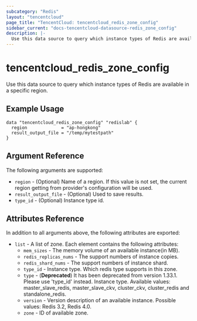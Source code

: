 ```yaml
---
subcategory: "Redis"
layout: "tencentcloud"
page_title: "TencentCloud: tencentcloud_redis_zone_config"
sidebar_current: "docs-tencentcloud-datasource-redis_zone_config"
description: |-
  Use this data source to query which instance types of Redis are available in a specific region.
---
```


# tencentcloud_redis_zone_config

Use this data source to query which instance types of Redis are available in a specific region.

## Example Usage

```hcl
data "tencentcloud_redis_zone_config" "redislab" {
  region             = "ap-hongkong"
  result_output_file = "/temp/mytestpath"
}
```

## Argument Reference

The following arguments are supported:

* `region` - (Optional) Name of a region. If this value is not set, the current region getting from provider's configuration will be used.
* `result_output_file` - (Optional) Used to save results.
* `type_id` - (Optional) Instance type id.

## Attributes Reference

In addition to all arguments above, the following attributes are exported:

* `list` - A list of zone. Each element contains the following attributes:
  * `mem_sizes` - The memory volume of an available instance(in MB).
  * `redis_replicas_nums` - The support numbers of instance copies.
  * `redis_shard_nums` - The support numbers of instance shard.
  * `type_id` - Instance type. Which redis type supports in this zone.
  * `type` - (**Deprecated**) It has been deprecated from version 1.33.1. Please use 'type_id' instead. Instance type. Available values: master_slave_redis, master_slave_ckv, cluster_ckv, cluster_redis and standalone_redis.
  * `version` - Version description of an available instance. Possible values: Redis 3.2, Redis 4.0.
  * `zone` - ID of available zone.


